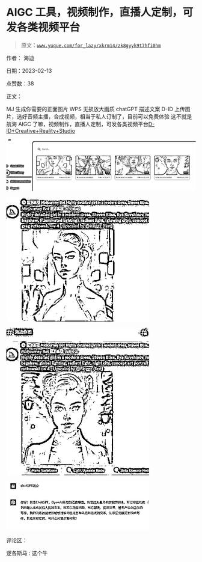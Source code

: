 # AIGC 工具，视频制作，直播人定制，可发各类视频平台

> 原文：[`www.yuque.com/for_lazy/xkrm14/zk8gyyk9t7hfi0hm`](https://www.yuque.com/for_lazy/xkrm14/zk8gyyk9t7hfi0hm)

作者： 海迪

日期：2023-02-13

点赞数：38

正文：

MJ 生成你需要的正面图片 WPS 无损放大画质 chatGPT 描述文案 D-ID 上传图片，选好音频主播，合成视频，相当于私人订制了，目前可以免费体验 这不就是航海 AIGC 了嘛，视频制作，直播人定制，可发各类视频平台[D-ID+Creative+Reality+Studio](https://studio.d-id.com/)

![](img/791dd2dd7060ea2c3dcb508f54edb7d4.png)  

![](img/24131a0610e6caec9bc27a3833f2100c.png)  

![](img/2ae6ea686bb7473ba99cceaecc159e47.png)  

![](img/968f3efda8198a874b7677058bc2fc98.png)  

评论区：

逻各斯马 : 这个牛



